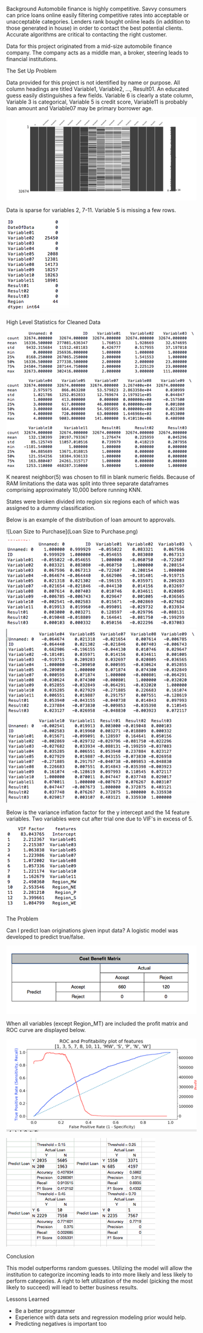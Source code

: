 Background
Automobile finance is highly competitive.  Savvy consumers can price loans online easily filtering competitive rates into acceptable or unacceptable categories.  Lenders rank bought online leads (in addition to those generated in house) in order to contact the best potential clients. Accurate algorithms are critical to contacting the right customer.

Data for this project originated from a mid-size automobile finance company.  The company acts as a middle man, a broker, steering leads to financial institutions.

The Set Up Problem

Data provided for this project is not identified by name or purpose.  All column headings are titled Variable1, Variable2, ..., Result01. An educated guess easily distinguishes a few fields.  Variable 6 is clearly a state column, Variable 3 is categorical, Variable 5 is credit score, Variable11 is probably loan amount and Variable07 may be primary borrower age.


![Missing Data Image](Images/MissingData.png)


Data is sparse for variables 2, 7-11.  Variable 5 is missing a few rows.

 ![Nulls](Images/NULLS.png)

High Level Statistics for Cleaned Data


 ![High Level Statistics](Images/HLS.png)


K nearest neighbor(5) was chosen to fill in blank numeric fields.  Because of RAM limitations the data was split into three separate dataframes comprising approximately 10,000 before running KNN.

States were broken divided into region six regions each of which was assigned to a dummy classification.

Below is an example of the distribution of loan amount to approvals.

![Loan Size to Purchase](Loan Size to Purchase.png)

![Correlation](Images/Corr2.png)
![Correlation](Images/Corr1.png)



Below is the variance inflation factor for the y intercept and the 14 feature variables.  Two variables were cut after trial one due to VIF's in excess of 5.

![VIF](Images/VIF.png)

The Problem

Can I predict loan originations given input data? A logistic model was developed to predict true/false.  



![Cost Benefit](Cost.png)

When all variables (except Region_MT) are included the profit matrix and ROC curve are displayed below.

![Profit Model](Fig_1.png)

![Confusion Matrix (All inputs)](Confuse.png)

Conclusion

This model outperforms random guesses.  Utilizing the model will allow the institution to categorize incoming leads to into more likely and less likely to perform categories.  A right to left utilization of the model (picking the most likely to succeed) will lead to better business results.

Lessons Learned

* Be a better programmer
* Experience with data sets and regression modeling prior would help.
* Predicting negatives is important too
